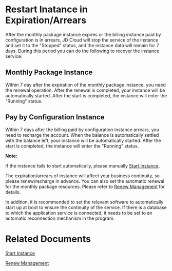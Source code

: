 # Restart Inatance in Expiration/Arrears

After the monthly package instance expires or the billing instance paid by configuration is in arrears, JD Cloud will stop the service of the instance and set it to the "Stopped" status, and the instance data will remain for 7 days. During this period you can do the following to recover the instance service:

## Monthly Package Instance

Within 7 day after the expiration of the monthly package instance, you need the renewal operation. After the renewal is completed, your instance will be automatically started. After the start is completed, the instance will enter the "Running" status.

## Pay by Configuration Instance

Within 7 days after the billing paid by configuration instance arrears, you need to recharge the account. When the balance is automatically settled with the balance left, your instance will be automatically started. After the start is completed, the instance will enter the "Running" status.

**Note:**

If the instance fails to start automatically, please manually [Start Instance](Start-Instance.md).

The expiration/arrears of instance will affect your business continuity, so please renew/recharge in advance. You can also set the automatic renewal for the monthly package resources. Please refer to [Renew Management](http://docs.jdcloud.com/cn/online-buying/renew-management) for details.

In addition, it is recommended to set the relevant software to automatically start up at boot to ensure the continuity of the service. If there is a database to which the application service is connected, it needs to be set to an automatic reconnection mechanism in the program.

# Related Documents

[Start Instance](Start-Instance.md)

[Renew Management](http://docs.jdcloud.com/cn/online-buying/renew-management)